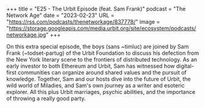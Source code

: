 +++
title = "E25 - The Urbit Episode (feat. Sam Frank)"
podcast = "The Network Age"
date = "2023-02-23"
URL = "https://rss.com/podcasts/thenetworkage/837778/"
image = "https://storage.googleapis.com/media.urbit.org/site/ecosystem/podcasts/networkage.jpg"
+++

On this extra special episode, the boys (sans ~timluc) are joined by Sam Frank (~todset-partug) of the Urbit Foundation to discuss his defection from the New York literary scene to the frontiers of distributed technology. As an early investor to both Ethereum and Urbit, Sam has witnessed how digital-first communities can organize around shared values and the pursuit of knowledge. Together, Sam and our hosts dive into the future of Urbit, the wild world of Miladies, and Sam's own journey as a writer and esoteric explorer. All this plus Urbit marriages, psychic abilities, and the importance of throwing a really good party.